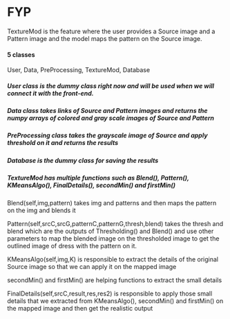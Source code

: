 # FYP

TextureMod is the feature where the user provides a Source image and a Pattern image and the model maps the pattern on the Source image.

#### 5 classes
User, Data, PreProcessing, TextureMod, Database

##### User class is the dummy class right now and will be used when we will connect it with the front-end.

##### Data class takes links of Source and Pattern images and returns the numpy arrays of colored and gray scale images of Source and Pattern

##### PreProcessing class takes the grayscale image of Source and apply threshold on it and returns the results 

##### Database is the dummy class for saving the results

##### TextureMod has multiple functions such as Blend(), Pattern(), KMeansAlgo(), FinalDetails(), secondMin() and firstMin()

Blend(self,img,pattern) takes img and patterns and then maps the pattern on the img and blends it

Pattern(self,srcC,srcG,patternC,patternG,thresh,blend) takes the thresh and blend which are the outputs of Thresholding() and Blend() and use other parameters to map the blended image on the thresholded image to get the outlined image of dress with the pattern on it.

KMeansAlgo(self,img,K) is responsible to extract the details of the original Source image so that we can apply it on the mapped image

secondMin() and firstMin() are helping functions to extract the small details

FinalDetails(self,srcC,result,res,res2) is responsible to apply those small details that we extracted from KMeansAlgo(), secondMin() and firstMin() on the mapped image and then get the realistic output
  
